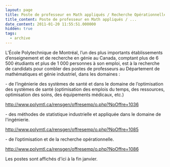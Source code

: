 ```yaml
---
layout: page
title: Poste de professeur en Math appliqués / Recherche Opérationnelle à Polytechnique Montréal
title_content: Poste de professeur en Math appliqués / ...
date_content: 2011-01-20 11:55:51.000000
hidden: true
tags:
  - archive
---
```

L’École Polytechnique de Montréal, l’un des plus importants établissements
d’enseignement et de recherche en génie au Canada, comptant plus de 6 500
étudiants et plus de 1 000 personnes à son emploi, est à la recherche de
candidats pour combler des postes de professeurs au Département de
mathématiques et génie industriel, dans les domaines :  
  
\- de l’ingénierie des systèmes de santé et dans le domaine de l’optimisation
des systèmes de santé (optimisation des emplois du temps, des ressources,
optimisation des soins, des équipements médicaux, etc.)  
  
<http://www.polymtl.ca/rensgen/offresemp/o.php?NoOffre=1036>  
  
\- des méthodes de statistique industrielle et appliquée dans le domaine de
l'ingénierie.  
  
<http://www.polymtl.ca/rensgen/offresemp/o.php?NoOffre=1085>  
  
  
\- de l’optimisation et de la recherche opérationnelle.  
  
<http://www.polymtl.ca/rensgen/offresemp/o.php?NoOffre=1086>  
  
Les postes sont affichés d'ici à la fin janvier.

